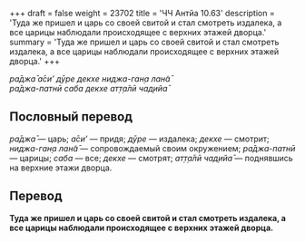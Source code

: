 +++
draft = false
weight = 23702
title = 'ЧЧ Антйа 10.63'
description = 'Туда же пришел и царь со своей свитой и стал смотреть издалека, а все царицы наблюдали происходящее с верхних этажей дворца.'
summary = 'Туда же пришел и царь со своей свитой и стал смотреть издалека, а все царицы наблюдали происходящее с верхних этажей дворца.'
+++

_ра̄джа̄ а̄си’ дӯре декхе ниджа-ган̣а лан̃а̄  
ра̄джа-патнӣ саба декхе ат̣т̣а̄лӣ чад̣ийа̄_

## Пословный перевод

_ра̄джа̄_ — царь; _а̄си’_ — придя; _дӯре_ — издалека; _декхе_ — смотрит; _ниджа_\-_ган̣а_ _лан̃а̄_ — сопровождаемый своим окружением; _ра̄джа_\-_патнӣ_ — царицы; _саба_ — все; _декхе_ — смотрят; _ат̣т̣а̄лӣ_ _чад̣ийа̄_ — поднявшись на верхние этажи дворца.

## Перевод

**Туда же пришел и царь со своей свитой и стал смотреть издалека, а все царицы наблюдали происходящее с верхних этажей дворца.**

